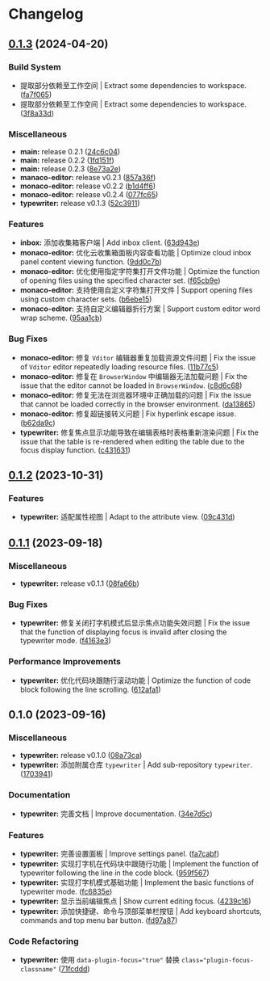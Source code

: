 # Changelog

## [0.1.3](https://github.com/Zuoqiu-Yingyi/siyuan-plugin-typewriter/compare/v0.1.2...v0.1.3) (2024-04-20)


### Build System

* 提取部分依赖至工作空间 | Extract some dependencies to workspace. ([fa7f065](https://github.com/Zuoqiu-Yingyi/siyuan-plugin-typewriter/commit/fa7f06555f3fc5314c7c9b8937741e27cbedff99))
* 提取部分依赖至工作空间 | Extract some dependencies to workspace. ([3f8a33d](https://github.com/Zuoqiu-Yingyi/siyuan-plugin-typewriter/commit/3f8a33d5b966e5ced51706e72e886cd27fae3af4))


### Miscellaneous

* **main:** release 0.2.1 ([24c6c04](https://github.com/Zuoqiu-Yingyi/siyuan-plugin-typewriter/commit/24c6c0465e7b01a3ecc24c0b47ef5be63839ca4f))
* **main:** release 0.2.2 ([1fd151f](https://github.com/Zuoqiu-Yingyi/siyuan-plugin-typewriter/commit/1fd151fd15f7b9d114dfeb97f4bb4ba50f8b79f0))
* **main:** release 0.2.3 ([8e73a2e](https://github.com/Zuoqiu-Yingyi/siyuan-plugin-typewriter/commit/8e73a2ed43a399f35fdfddc52e698205cbcf617f))
* **manaco-editor:** release v0.2.1 ([857a36f](https://github.com/Zuoqiu-Yingyi/siyuan-plugin-typewriter/commit/857a36fefeed1ea4c8391c199da97870e4bca059))
* **monaco-editor:** release v0.2.2 ([b1d4ff6](https://github.com/Zuoqiu-Yingyi/siyuan-plugin-typewriter/commit/b1d4ff67f884e42b0888793901cd7cbafa3cfce0))
* **monaco-editor:** release v0.2.4 ([077fc65](https://github.com/Zuoqiu-Yingyi/siyuan-plugin-typewriter/commit/077fc65a1817c95a9ec9cb08d915eabfc4966ec2))
* **typewriter:** release v0.1.3 ([52c3911](https://github.com/Zuoqiu-Yingyi/siyuan-plugin-typewriter/commit/52c3911a9bd7ce6892fbe9209eea5b10be42d08f))


### Features

* **inbox:** 添加收集箱客户端 | Add inbox client. ([63d943e](https://github.com/Zuoqiu-Yingyi/siyuan-plugin-typewriter/commit/63d943e31825ce2e891c277024113cb2247ad04f))
* **monaco-editor:** 优化云收集箱面板内容查看功能 | Optimize cloud inbox panel content viewing function. ([9dd0c7b](https://github.com/Zuoqiu-Yingyi/siyuan-plugin-typewriter/commit/9dd0c7b49e707ad997a27db5f1e7dd4cfd9df32e))
* **monaco-editor:** 优化使用指定字符集打开文件功能 | Optimize the function of opening files using the specified character set. ([f65cb9e](https://github.com/Zuoqiu-Yingyi/siyuan-plugin-typewriter/commit/f65cb9e33ab8435d65fcfb5872e63202399f4853))
* **monaco-editor:** 支持使用自定义字符集打开文件 | Support opening files using custom character sets. ([b6ebe15](https://github.com/Zuoqiu-Yingyi/siyuan-plugin-typewriter/commit/b6ebe15a558e9513c3e41b009ccf4c13ffc59e12))
* **monaco-editor:** 支持自定义编辑器折行方案 | Support custom editor word wrap scheme. ([95aa1cb](https://github.com/Zuoqiu-Yingyi/siyuan-plugin-typewriter/commit/95aa1cbe3b0f808a031ae9771525a601271ca79a))


### Bug Fixes

* **monaco-editor:** 修复 `Vditor` 编辑器重复加载资源文件问题 | Fix the issue of `Vditor` editor repeatedly loading resource files. ([11b77c5](https://github.com/Zuoqiu-Yingyi/siyuan-plugin-typewriter/commit/11b77c5980c270ff54c796c3a6e10503ff36d46e))
* **monaco-editor:** 修复在 `BrowserWindow` 中编辑器无法加载问题 | Fix the issue that the editor cannot be loaded in `BrowserWindow`. ([c8d6c68](https://github.com/Zuoqiu-Yingyi/siyuan-plugin-typewriter/commit/c8d6c68a6bb2b873512cee28a7ac7e9283a583e7))
* **monaco-editor:** 修复无法在浏览器环境中正确加载的问题 | Fix the issue that cannot be loaded correctly in the browser environment. ([da13865](https://github.com/Zuoqiu-Yingyi/siyuan-plugin-typewriter/commit/da1386562cf1cfeaaea95409b74f75a82b146f8f))
* **monaco-editor:** 修复超链接转义问题 | Fix hyperlink escape issue. ([b62da9c](https://github.com/Zuoqiu-Yingyi/siyuan-plugin-typewriter/commit/b62da9cbcb745c6c4e0eec649ac01c1456647c58))
* **typewriter:** 修复焦点显示功能导致在编辑表格时表格重新渲染问题 | Fix the issue that the table is re-rendered when editing the table due to the focus display function. ([c431631](https://github.com/Zuoqiu-Yingyi/siyuan-plugin-typewriter/commit/c43163157ece9210951957c6adcce7410e2dab79))

## [0.1.2](https://github.com/Zuoqiu-Yingyi/siyuan-plugin-typewriter/compare/v0.1.1...v0.1.2) (2023-10-31)


### Features

* **typewriter:** 适配属性视图 | Adapt to the attribute view. ([09c431d](https://github.com/Zuoqiu-Yingyi/siyuan-plugin-typewriter/commit/09c431d820eaa2163dc4591a33ec8392640cea85))

## [0.1.1](https://github.com/Zuoqiu-Yingyi/siyuan-plugin-typewriter/compare/v0.1.0...v0.1.1) (2023-09-18)


### Miscellaneous

* **typewriter:** release v0.1.1 ([08fa66b](https://github.com/Zuoqiu-Yingyi/siyuan-plugin-typewriter/commit/08fa66b979d49a30b3a949dfd8b4f41303f5871e))


### Bug Fixes

* **typewriter:** 修复关闭打字机模式后显示焦点功能失效问题 | Fix the issue that the function of displaying focus is invalid after closing the typewriter mode. ([f4163e3](https://github.com/Zuoqiu-Yingyi/siyuan-plugin-typewriter/commit/f4163e3f157f50630e865f6e5f285a9451de7e6e))


### Performance Improvements

* **typewriter:** 优化代码块跟随行滚动功能 | Optimize the function of code block following the line scrolling. ([612afa1](https://github.com/Zuoqiu-Yingyi/siyuan-plugin-typewriter/commit/612afa179b30fa5eb908b64b5194c1615da0bb1b))

## 0.1.0 (2023-09-16)


### Miscellaneous

* **typewriter:** release v0.1.0 ([08a73ca](https://github.com/Zuoqiu-Yingyi/siyuan-plugin-typewriter/commit/08a73ca6258d8843a6f0308ee7a2785f836809a3))
* **typewriter:** 添加附属仓库 `typewriter` | Add sub-repository `typewriter`. ([1703941](https://github.com/Zuoqiu-Yingyi/siyuan-plugin-typewriter/commit/1703941fb0708cf9d782ac22b40c394165fb3046))


### Documentation

* **typewriter:** 完善文档 | Improve documentation. ([34e7d5c](https://github.com/Zuoqiu-Yingyi/siyuan-plugin-typewriter/commit/34e7d5cdf222c35e45a20b4f866fec749e434ea9))


### Features

* **typewriter:** 完善设置面板 | Improve settings panel. ([fa7cabf](https://github.com/Zuoqiu-Yingyi/siyuan-plugin-typewriter/commit/fa7cabf5f2e4dc7fcc6aa1783e8fb261ff75b134))
* **typewriter:** 实现打字机在代码块中跟随行功能 | Implement the function of typewriter following the line in the code block. ([959f567](https://github.com/Zuoqiu-Yingyi/siyuan-plugin-typewriter/commit/959f5677486fd854a36a9a60ea31681452a1fdd4))
* **typewriter:** 实现打字机模式基础功能 | Implement the basic functions of typewriter mode. ([fc6835e](https://github.com/Zuoqiu-Yingyi/siyuan-plugin-typewriter/commit/fc6835ebcdefe9cf2f950b5cf0777a7c83b99e9e))
* **typewriter:** 显示当前编辑焦点 | Show current editing focus. ([4239c16](https://github.com/Zuoqiu-Yingyi/siyuan-plugin-typewriter/commit/4239c16491618028109d73986f63d246115e70c7))
* **typewriter:** 添加快捷键、命令与顶部菜单栏按钮 | Add keyboard shortcuts, commands and top menu bar button. ([fd97a87](https://github.com/Zuoqiu-Yingyi/siyuan-plugin-typewriter/commit/fd97a87f5ce742ce6d39670b9f9f65cc7a82002b))


### Code Refactoring

* **typewriter:** 使用 `data-plugin-focus="true"` 替换 `class="plugin-focus-classname"` ([71fcddd](https://github.com/Zuoqiu-Yingyi/siyuan-plugin-typewriter/commit/71fcddd4caf93d64192c2e35fe97da7a46e05757))
